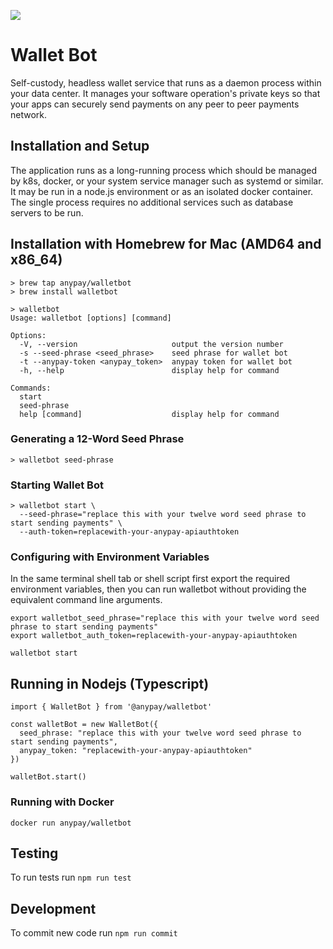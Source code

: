 ![](https://doge.bitcoinfiles.org/ea8205469186c12f6b23866d3ef50ab84f6f6b82dab43075e0229ab32ca6f5bc)

# Wallet Bot

Self-custody, headless wallet service that runs as a daemon process within your data center. It manages your software operation's private keys so that your apps can securely send payments on any peer to peer payments network.

## Installation and Setup

The application runs as a long-running process which should be managed by k8s, docker, or your system service manager such as systemd or similar. It may be run in a node.js environment or as an isolated docker container. The single process requires no additional services such as database servers to be run.

## Installation with Homebrew for Mac (AMD64 and x86_64)

```
> brew tap anypay/walletbot
> brew install walletbot
```

```
> walletbot
Usage: walletbot [options] [command]

Options:
  -V, --version                     output the version number
  -s --seed-phrase <seed_phrase>    seed phrase for wallet bot
  -t --anypay-token <anypay_token>  anypay token for wallet bot
  -h, --help                        display help for command

Commands:
  start
  seed-phrase
  help [command]                    display help for command
```

### Generating a 12-Word Seed Phrase

```
> walletbot seed-phrase
```

### Starting Wallet Bot

```
> walletbot start \
  --seed-phrase="replace this with your twelve word seed phrase to start sending payments" \
  --auth-token=replacewith-your-anypay-apiauthtoken
```

### Configuring with Environment Variables
In the same terminal shell tab or shell script first export the required environment variables,
then you can run walletbot without providing the equivalent command line arguments.

```
export walletbot_seed_phrase="replace this with your twelve word seed phrase to start sending payments"
export walletbot_auth_token=replacewith-your-anypay-apiauthtoken

walletbot start
```

## Running in Nodejs (Typescript)

```
import { WalletBot } from '@anypay/walletbot'

const walletBot = new WalletBot({
  seed_phrase: "replace this with your twelve word seed phrase to start sending payments",
  anypay_token: "replacewith-your-anypay-apiauthtoken"
})

walletBot.start()

```

### Running with Docker

`docker run anypay/walletbot`

## Testing

To run tests run `npm run test`

## Development

To commit new code run `npm run commit`


